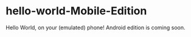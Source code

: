 # hello-world-Mobile-Edition
Hello World, on your (emulated) phone!
Android edition is coming soon.
